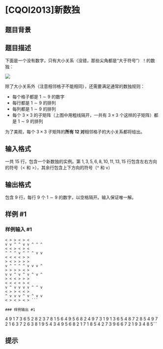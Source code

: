 # [CQOI2013]新数独

## 题目背景



## 题目描述

下面是一个没有数字，只有大小关系（没错，那些尖角都是“大于符号”）！的数独：

![](https://cdn.luogu.com.cn/upload/pic/18989.png)

除了大小关系外（注意相邻格子不能相同），还需要满足通常的数独规则：

 * 每个格子都是 $1\sim 9$ 的数字
 * 每行都是 $1 \sim 9$ 的排列
 * 每列都是 $1 \sim 9$ 的排列
 * 每个 $3\times 3$ 的子矩阵（上图中用粗线隔开，一共有 $3\times 3$ 个这样的子矩阵）都是 $1\sim 9$ 的排列
 
 为了美观，每个 $3\times 3$ 子矩阵的**所有 $12$ 对**相邻格子的大小关系都将给出。

## 输入格式

一共 $15$ 行，包含一个新数独的实例。第 $1,3,5,6,8,10,11,13,15$ 行包含左右方向的符号（< 和 >），其余行包含上下方向的符号（^ 和 v）

## 输出格式

包含 $9$ 行，每行 $9$ 个 $1\sim 9$ 的数字，以空格隔开。输入保证唯一解。

## 样例 #1

### 样例输入 #1
```
< > > < > < 
v v ^ ^ v v ^ ^ ^
< < > < > < 
^ ^ ^ v ^ ^ ^ v v
< < < < > > 
> < > > > > 
v ^ ^ ^ ^ v v v ^
> > > > < > 
v v ^ v ^ v ^ v ^
> < < > > > 
< < < < > < 
v ^ v v v v ^ ^ v
< > > < < > 
^ v v v ^ v ^ v v
< > < > < > ```

### 样例输出 #1

```
4 9 1 7 3 6 5 2 8
2 3 7 8 1 5 6 4 9
5 6 8 2 4 9 7 3 1
9 1 3 6 5 4 8 7 2
8 5 4 9 7 2 1 6 3
7 2 6 3 8 1 9 5 4
3 4 9 5 6 8 2 1 7
1 8 5 4 2 7 3 9 6
6 7 2 1 9 3 4 8 5```

## 提示


